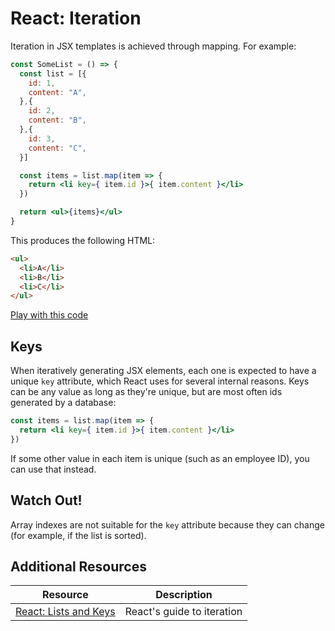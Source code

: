 # React: Iteration

Iteration in JSX templates is achieved through mapping. For example:

```jsx
const SomeList = () => {
  const list = [{
    id: 1,
    content: "A",
  },{
    id: 2,
    content: "B",
  },{
    id: 3,
    content: "C",
  }]

  const items = list.map(item => {
    return <li key={ item.id }>{ item.content }</li>
  })

  return <ul>{items}</ul>
}
```

This produces the following HTML:

```html
<ul>
  <li>A</li>
  <li>B</li>
  <li>C</li>
</ul>
```

[Play with this code](https://codesandbox.io/s/loving-carson-uthpx)

## Keys

When iteratively generating JSX elements, each one is expected to have a unique `key` attribute, which React uses for several internal reasons. Keys can be any value as long as they're unique, but are most often ids generated by a database:

```jsx
const items = list.map(item => {
  return <li key={ item.id }>{ item.content }</li>
})
```

If some other value in each item is unique (such as an employee ID), you can use that instead.

## Watch Out!

Array indexes are not suitable for the `key` attribute because they can change (for example, if the list is sorted).

## Additional Resources

| Resource | Description |
| --- | --- |
| [React: Lists and Keys](https://reactwithhooks.netlify.app/docs/lists-and-keys.html) | React's guide to iteration |
